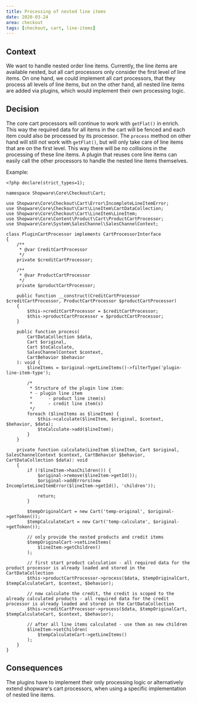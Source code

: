 ```yaml
---
title: Processing of nested line items
date: 2020-03-24
area: checkout
tags: [checkout, cart, line-items]
---
```


## Context

We want to handle nested order line items.
Currently, the line items are available nested, but all cart processors only consider the first level of line items.
On one hand, we could implement all cart processors, that they process all levels of line items, but on the other hand,
all nested line items are added via plugins, which would implement their own processing logic.

## Decision

The core cart processors will continue to work with `getFlat()` in enrich. This way the required data for all items in the
cart will be fenced and each item could also be processed by its processor.
The `process` method on other hand will still not work with `getFlat()`, but will only take care of line items that are on the first level. 
This way there will be no collisions in the processing of these line items. A plugin that reuses core line items can
easily call the other processors to handle the nested line items themselves.

Example:

```
<?php declare(strict_types=1);

namespace Shopware\Core\Checkout\Cart;

use Shopware\Core\Checkout\Cart\Error\IncompleteLineItemError;
use Shopware\Core\Checkout\Cart\LineItem\CartDataCollection;
use Shopware\Core\Checkout\Cart\LineItem\LineItem;
use Shopware\Core\Content\Product\Cart\ProductCartProcessor;
use Shopware\Core\System\SalesChannel\SalesChannelContext;

class PluginCartProcessor implements CartProcessorInterface
{
    /**
     * @var CreditCartProcessor
     */
    private $creditCartProcessor;

    /**
     * @var ProductCartProcessor
     */
    private $productCartProcessor;

    public function __construct(CreditCartProcessor $creditCartProcessor, ProductCartProcessor $productCartProcessor)
    {
        $this->creditCartProcessor = $creditCartProcessor;
        $this->productCartProcessor = $productCartProcessor;
    }

    public function process(
        CartDataCollection $data,
        Cart $original,
        Cart $toCalculate,
        SalesChannelContext $context,
        CartBehavior $behavior
    ): void {
        $lineItems = $original->getLineItems()->filterType('plugin-line-item-type');

        /*
         * Structure of the plugin line item:
         * - plugin line item
         *      - product line item(s)
         *      - credit line item(s)
         */
        foreach ($lineItems as $lineItem) {
            $this->calculate($lineItem, $original, $context, $behavior, $data);
            $toCalculate->add($lineItem);
        }
    }

    private function calculate(LineItem $lineItem, Cart $original, SalesChannelContext $context, CartBehavior $behavior, CartDataCollection $data): void
    {
        if (!$lineItem->hasChildren()) {
            $original->remove($lineItem->getId());
            $original->addErrors(new IncompleteLineItemError($lineItem->getId(), 'children'));

            return;
        }

        $tempOriginalCart = new Cart('temp-original', $original->getToken());
        $tempCalculateCart = new Cart('temp-calculate', $original->getToken());

        // only provide the nested products and credit items
        $tempOriginalCart->setLineItems(
            $lineItem->getChildren()
        );

        // first start product calculation - all required data for the product processor is already loaded and stored in the CartDataCollection
        $this->productCartProcessor->process($data, $tempOriginalCart, $tempCalculateCart, $context, $behavior);

        // now calculate the credit, the credit is scoped to the already calculated products - all required data for the credit processor is already loaded and stored in the CartDataCollection
        $this->creditCartProcessor->process($data, $tempOriginalCart, $tempCalculateCart, $context, $behavior);

        // after all line items calculated - use them as new children
        $lineItem->setChildren(
            $tempCalculateCart->getLineItems()
        );
    }
}
```


## Consequences

The plugins have to implement their only processing logic or alternatively extend shopware's cart processors, when using
a specific implementation of nested line items.
